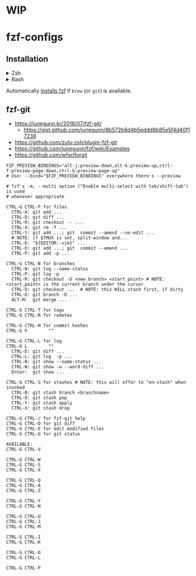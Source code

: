# WIP

# fzf-configs

## Installation

<details>
  <summary>Zsh</summary>

Add to your `.zshrc`.

#### Using [zplug](https://github.com/zplug/zplug)
```shell
zplug jeebak/fzf-configs
```

#### Using [zgen](https://github.com/tarjoilija/zgen)
```shell
zgen jeebak/fzf-configs
zgen save
```
etc. etc.

#### Manually
```
git clone --depth 1 https://github.com/jeebak/fzf-configs ~/some/path/fzf-configs
echo "source ~/some/path/fzf-configs/fzf-configs.plugin.zsh" >> ~/.zshrc
```

</details>

<details>
  <summary>Bash</summary>

#### Manually
```
git clone --depth 1 https://github.com/jeebak/fzf-configs ~/some/path/fzf-configs
echo "source ~/some/path/fzf-configs/fzf-configs.plugin.bash" >> ~/.bashrc
```

</details>

Automatically [installs fzf](https://github.com/junegunn/fzf#installation) if
`brew` (or `git`) is available.

## fzf-git
- https://junegunn.kr/2016/07/fzf-git/
  - https://gist.github.com/junegunn/8b572b8d4b5eddd8b85e5f4d40f17236
- https://github.com/zulu-zsh/plugin-fzf-git
- https://github.com/junegunn/fzf/wiki/Examples
- https://github.com/wfxr/forgit

```
FZF_PREVIEW_BINDINGS="alt-j:preview-down,alt-k:preview-up,ctrl-f:preview-page-down,ctrl-b:preview-page-up"
# Use: --bind="$FZF_PREVIEW_BINDINGS" everywhere there's --preview

# fzf's -m, --multi option ("Enable multi-select with tab/shift-tab") is used
# whenever appropriate

CTRL-G CTRL-F for files
  CTRL-A: git add ...
  CTRL-D: git diff ...
  CTRL-R: git checkout -- ...
  CTRL-X: git rm -f ...
  CTRL-Y: git add ...; git  commit --amend --no-edit ...
  # NOTE: if $TMUX is set, split-window and...
  CTRL-E: "${EDITOR:-vim}" ...
  CTRL-O: git add ...; git  commit --amend ...
  CTRL-P: git add -p ...

CTRL-G CTRL-B for branches
  CTRL-N: git log --name-status
  CTRL-P: git log -p
  CTRL-R: git checkout -b <new_branch> <start_point> # NOTE: <start_point> is the current branch under the cursor
  CTRL-O: git checkout ...  # NOTE: this WILL stash first, if dirty
  CTRL-D: git branch -D ...
  ALT-M:  git merge ...

CTRL-G CTRL-T for tags
CTRL-G CTRL-R for remotes

CTRL-G CTRL-H for commit hashes
CTRL-G h        ""

CTRL-G CTRL-L for log
CTRL-G L        ""
  CTRL-D: git diff ...
  CTRL-L: git log  -p ...
  CTRL-N: git show --name-status ...
  CTRL-W: git show -w --word-diff ...
  Enter:  git show ...

CTRL-G CTRL-S for stashes # NOTE: this will offer to "en-stash" when invoked
  CTRL-B: git stash branch <branchname>
  CTRL-O: git stash pop
  CTRL-Y: git stash apply
  CTRL-X: git stash drop

CTRL-G CTRL-/ for fzf-git help
CTRL-G CTRL-D for git diff
CTRL-G CTRL-E for edit modified files
CTRL-G CTRL-G for git status

AVAILABLE:
CTRL-G CTRL-V

CTRL-G CTRL-W
CTRL-G CTRL-S
CTRL-G CTRL-X

CTRL-G CTRL-Q
CTRL-G CTRL-A
CTRL-G CTRL-Z

CTRL-G CTRL-Y
CTRL-G CTRL-N

CTRL-G CTRL-U
CTRL-G CTRL-J
CTRL-G CTRL-M

CTRL-G CTRL-I
CTRL-G CTRL-K

CTRL-G CTRL-O
CTRL-G CTRL-L

CTRL-G CTRL-P
```
